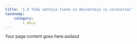 ```yaml
---
title: '1.4 Toda ventaja tiene su desventaja (y viceversa)'
taxonomy:
    category:
        - docs
---
```


Your page content goes here.asdasd